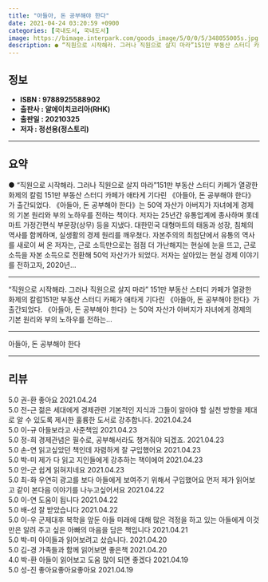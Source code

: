 ```yaml
---
title: "아들아, 돈 공부해야 한다"
date: 2021-04-24 03:20:59 +0900
categories: [국내도서, 국내도서]
image: https://bimage.interpark.com/goods_image/5/0/0/5/348055005s.jpg
description: ● “직원으로 시작해라. 그러나 직원으로 살지 마라”151만 부동산 스터디 카페가 열광한 화제의 칼럼 151만 부동산 스터디 카페가 애타게 기다린 《아들아, 돈 공부해야 한다》가 출간되었다. 《아들아, 돈 공부해야 한다》는 50억 자산가 아버지가 자녀에게 경제의 기본 원리와 부의 노하
---
```


## **정보**

- **ISBN : 9788925588902**
- **출판사 : 알에이치코리아(RHK)**
- **출판일 : 20210325**
- **저자 : 정선용(정스토리)**

------



## **요약**

●  “직원으로 시작해라. 그러나 직원으로 살지 마라”151만 부동산 스터디 카페가 열광한 화제의 칼럼 151만 부동산 스터디 카페가 애타게 기다린 《아들아, 돈 공부해야 한다》가 출간되었다. 《아들아, 돈 공부해야 한다》는 50억 자산가 아버지가 자녀에게 경제의 기본 원리와 부의 노하우를 전하는 책이다. 저자는 25년간 유통업계에 종사하며 롯데마트 가정간편식 부문장(상무) 등을 지냈다. 대한민국 대형마트의 태동과 성장, 침체의 역사를 함께하며, 실생활의 경제 원리를 깨우쳤다. 자본주의의 최첨단에서 유통의 역사를 새로이 써 온 저자는, 근로 소득만으로는 점점 더 가난해지는 현실에 눈을 뜨고, 근로 소득을 자본 소득으로 전환해 50억 자산가가 되었다. 저자는 살아있는 현실 경제 이야기를 전하고자, 2020년...

------

“직원으로 시작해라. 그러나 직원으로 살지 마라”
151만 부동산 스터디 카페가 열광한 화제의 칼럼151만 부동산 스터디 카페가 애타게 기다린 《아들아, 돈 공부해야 한다》가 출간되었다. 《아들아, 돈 공부해야 한다》는 50억 자산가 아버지가 자녀에게 경제의 기본 원리와 부의 노하우를 전하는... 

------


아들아, 돈 공부해야 한다 

------


## **리뷰** 

5.0 권-환 좋아요 2021.04.24 <br/>5.0 전-근 젊은 세대에게 경제관련 기본적인 지식과 그들이 알아야 할 실천 방향을 제대로 알 수 있도록 
제시한 훌륭한 도서로 강추합니다. 2021.04.24 <br/>5.0 이-규 아들보라고 사준책임   2021.04.23 <br/>5.0 정-희 경제관념은 필수로, 공부해서라도 챙겨줘야 되겠죠.  2021.04.23 <br/>5.0 손-연 읽고싶았던 책인데
자렴하게
잘 구입했어요 2021.04.23 <br/>5.0 박-미 제가 다 읽고 지인들에게 강추하는 책이에여 2021.04.23 <br/>5.0 안-군 쉽게 읽혀지네요 2021.04.23 <br/>5.0 최-화 우연히 광고를 보다 아들에게 보여주기 위해서 구입했어요
먼저 제가 읽어보고 같이 본다음 이야기를 나누고싶어서요 2021.04.22 <br/>5.0 이-연 도움이 됩니다 2021.04.22 <br/>5.0 배-성 잘 받았습니다 2021.04.22 <br/>5.0 이-우 군제대후 복학을 앞둔 아들 미래에 대해 많은 걱정을 하고 있는 아들에게 이것만은 알려 주고 싶은 아빠의 마음을 담은 책입니다  2021.04.21 <br/>5.0 박-미 아이들과 읽어보려고 샀습니다. 2021.04.20 <br/>5.0 김-경 가족들과 함께 읽어보면 좋은책 2021.04.20 <br/>4.0 박-환 아들이 읽어보고 도움 많이 되면 좋겠다 2021.04.19 <br/>5.0 성-진 좋아요좋아요좋아요 2021.04.19 <br/>